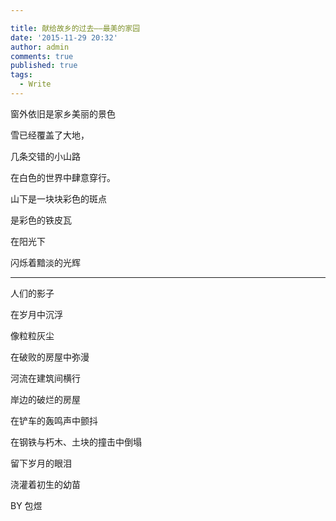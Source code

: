 ```yaml
---

title: 献给故乡的过去——最美的家园
date: '2015-11-29 20:32'
author: admin
comments: true
published: true
tags:
  - Write
---
```

窗外依旧是家乡美丽的景色

雪已经覆盖了大地，

几条交错的小山路

在白色的世界中肆意穿行。

山下是一块块彩色的斑点


是彩色的铁皮瓦

在阳光下

闪烁着黯淡的光辉

---
人们的影子

在岁月中沉浮

像粒粒灰尘

在破败的房屋中弥漫

河流在建筑间横行

岸边的破烂的房屋

在铲车的轰鸣声中颤抖

在钢铁与朽木、土块的撞击中倒塌

留下岁月的眼泪

浇灌着初生的幼苗


BY
包煜
